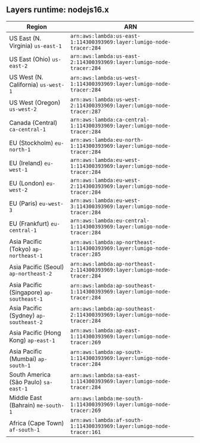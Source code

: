 Layers runtime: nodejs16.x
----
| Region | ARN |
| --- | --- |
|US East (N. Virginia)  `us-east-1`|`arn:aws:lambda:us-east-1:114300393969:layer:lumigo-node-tracer:284`|
|US East (Ohio)  `us-east-2`|`arn:aws:lambda:us-east-2:114300393969:layer:lumigo-node-tracer:284`|
|US West (N. California)  `us-west-1`|`arn:aws:lambda:us-west-1:114300393969:layer:lumigo-node-tracer:284`|
|US West (Oregon)  `us-west-2`|`arn:aws:lambda:us-west-2:114300393969:layer:lumigo-node-tracer:287`|
|Canada (Central)  `ca-central-1`|`arn:aws:lambda:ca-central-1:114300393969:layer:lumigo-node-tracer:284`|
|EU (Stockholm)  `eu-north-1`|`arn:aws:lambda:eu-north-1:114300393969:layer:lumigo-node-tracer:284`|
|EU (Ireland)  `eu-west-1`|`arn:aws:lambda:eu-west-1:114300393969:layer:lumigo-node-tracer:284`|
|EU (London)  `eu-west-2`|`arn:aws:lambda:eu-west-2:114300393969:layer:lumigo-node-tracer:284`|
|EU (Paris)  `eu-west-3`|`arn:aws:lambda:eu-west-3:114300393969:layer:lumigo-node-tracer:284`|
|EU (Frankfurt)  `eu-central-1`|`arn:aws:lambda:eu-central-1:114300393969:layer:lumigo-node-tracer:284`|
|Asia Pacific (Tokyo)  `ap-northeast-1`|`arn:aws:lambda:ap-northeast-1:114300393969:layer:lumigo-node-tracer:285`|
|Asia Pacific (Seoul)  `ap-northeast-2`|`arn:aws:lambda:ap-northeast-2:114300393969:layer:lumigo-node-tracer:284`|
|Asia Pacific (Singapore)  `ap-southeast-1`|`arn:aws:lambda:ap-southeast-1:114300393969:layer:lumigo-node-tracer:284`|
|Asia Pacific (Sydney)  `ap-southeast-2`|`arn:aws:lambda:ap-southeast-2:114300393969:layer:lumigo-node-tracer:284`|
|Asia Pacific (Hong Kong)  `ap-east-1`|`arn:aws:lambda:ap-east-1:114300393969:layer:lumigo-node-tracer:269`|
|Asia Pacific (Mumbai)  `ap-south-1`|`arn:aws:lambda:ap-south-1:114300393969:layer:lumigo-node-tracer:284`|
|South America (São Paulo)  `sa-east-1`|`arn:aws:lambda:sa-east-1:114300393969:layer:lumigo-node-tracer:284`|
|Middle East (Bahrain)  `me-south-1`|`arn:aws:lambda:me-south-1:114300393969:layer:lumigo-node-tracer:269`|
|Africa (Cape Town)  `af-south-1`|`arn:aws:lambda:af-south-1:114300393969:layer:lumigo-node-tracer:161`|
